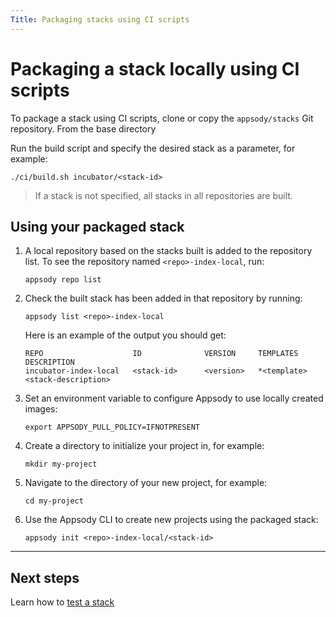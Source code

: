 ```yaml
---
Title: Packaging stacks using CI scripts
---
```


# Packaging a stack locally using CI scripts

To package a stack using CI scripts, clone or copy the `appsody/stacks` Git repository. From the base directory

Run the build script and specify the desired stack as a parameter, for example:
```
./ci/build.sh incubator/<stack-id>
```

> If a stack is not specified, all stacks in all repositories are built.

## Using your packaged stack
1. A local repository based on the stacks built is added to the repository list. To see the repository named `<repo>-index-local`, run:
    ```
    appsody repo list
    ```

1. Check the built stack has been added in that repository by running:
    ```
    appsody list <repo>-index-local
    ```
    Here is an example of the output you should get:
    ```
    REPO            	    ID            	VERSION  	TEMPLATES        	DESCRIPTION
    incubator-index-local	<stack-id>	    <version>   *<template>	        <stack-description>
    ```

1. Set an environment variable to configure Appsody to use locally created images:
    ```
    export APPSODY_PULL_POLICY=IFNOTPRESENT
    ```
1. Create a directory to initialize your project in, for example:
    ```
    mkdir my-project
    ```

1. Navigate to the directory of your new project, for example:
    ```
    cd my-project
    ```

1. Use the Appsody CLI to create new projects using the packaged stack:
    ```
    appsody init <repo>-index-local/<stack-id>
    ```

---

## Next steps

Learn how to [test a stack](test)
